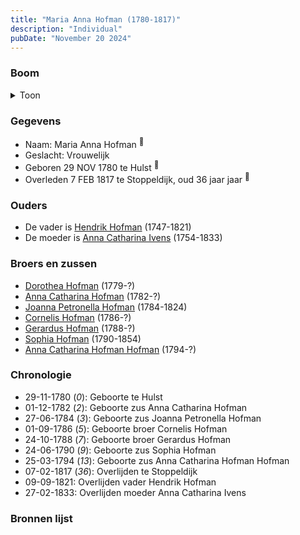 ```yaml
---
title: "Maria Anna Hofman (1780-1817)"
description: "Individual"
pubDate: "November 20 2024"
---
```


### Boom
<details><summary>Toon</summary>

![test](https://www.plantuml.com/plantuml/svg/bPBBRi8m44Nt_efHk-WAAI500274eubefJwaLjqY9vc26yUEFAOLglZtJdaKnA9LTzRuNi-PEnwHbywlAYseLAQMJbQGoRnSEBionTHgwy0xQOYlq7YnL0L2hbokSNV6glPhgB3AqD6kH1uTMh-kKPoyccj919y202RM5UYUboel3H8D1fLKPZY4I6o4k8B7RIiIEyV534tXL0ap-rf9Sm6Iu2O8WdOCS9b4QJkTyAkVhmfriO51FvFPUfvPxpNsXn36hPYTngDHH7YYetAbzLoQOfuxIvHPHc533vwIHmYxpV3KjZd0Z8sHC9L-APtYqyqx6ZeYTHafdIHH4ls258LmExvdidRhNsJD6D9amcXH14_UrZNBrLjvP1lqFx0eb5byYmEuJgRS9EvkyLB6uv4kjLei_HgrjX-Ck17x91kDlKBivpWMzaukV5zr0d5eTySHIDW6ShQQJW0_E_qxZsOFxXzU6BKRm6oboVyTnI69C3vBGepui_1l_W80)
</details>

### Gegevens
- Naam: Maria Anna Hofman <sup><a href="../s00078/" style="text-decoration:none" title="Doopinschrijving Maria Anna Hofman 29-11-1780">:link:</a></sup>
- Geslacht: Vrouwelijk
- Geboren 29 NOV 1780 te Hulst <sup><a href="../s00078/" style="text-decoration:none" title="Doopinschrijving Maria Anna Hofman 29-11-1780">:link:</a></sup>
- Overleden 7 FEB 1817 te Stoppeldijk, oud 36 jaar jaar <sup><a href="../s00084/" style="text-decoration:none" title="Overlijden Maria Anna Hofman 7-2-1817">:link:</a></sup>

### Ouders
- De vader is [Hendrik Hofman](../i00057/) (1747-1821)
- De moeder is [Anna Catharina Ivens](../i00058/) (1754-1833)

### Broers en zussen
- [Dorothea Hofman](../i00059/) (1779-?)
- [Anna Catharina Hofman](../i00061/) (1782-?)
- [Joanna Petronella Hofman](../i00063/) (1784-1824)
- [Cornelis Hofman](../i00064/) (1786-?)
- [Gerardus Hofman](../i00065/) (1788-?)
- [Sophia Hofman](../i00066/) (1790-1854)
- [Anna Catharina Hofman Hofman](../i00067/) (1794-?)

### Chronologie
- 29-11-1780 (<i>0</i>): Geboorte te Hulst
- 01-12-1782 (<i>2</i>): Geboorte zus Anna Catharina Hofman
- 27-06-1784 (<i>3</i>): Geboorte zus Joanna Petronella Hofman
- 01-09-1786 (<i>5</i>): Geboorte broer Cornelis Hofman
- 24-10-1788 (<i>7</i>): Geboorte broer Gerardus Hofman
- 24-06-1790 (<i>9</i>): Geboorte zus Sophia Hofman
- 25-03-1794 (<i>13</i>): Geboorte zus Anna Catharina Hofman Hofman
- 07-02-1817 (<i>36</i>): Overlijden te Stoppeldijk
- 09-09-1821: Overlijden vader Hendrik Hofman
- 27-02-1833: Overlijden moeder Anna Catharina Ivens

### Bronnen lijst